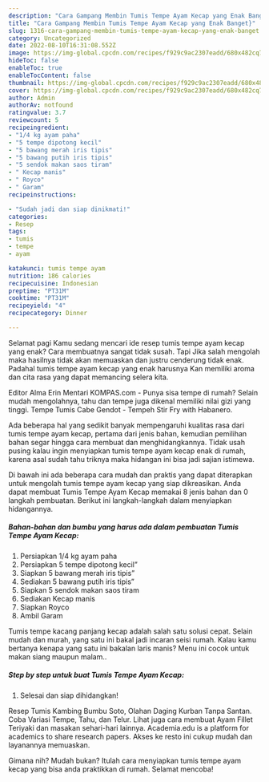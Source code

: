 ```yaml
---
description: "Cara Gampang Membin Tumis Tempe Ayam Kecap yang Enak Banget}"
title: "Cara Gampang Membin Tumis Tempe Ayam Kecap yang Enak Banget}"
slug: 1316-cara-gampang-membin-tumis-tempe-ayam-kecap-yang-enak-banget
category: Uncategorized
date: 2022-08-10T16:31:08.552Z
image: https://img-global.cpcdn.com/recipes/f929c9ac2307eadd/680x482cq70/tumis-tempe-ayam-kecap-foto-resep-utama.jpg
hideToc: false
enableToc: true
enableTocContent: false
thumbnail: https://img-global.cpcdn.com/recipes/f929c9ac2307eadd/680x482cq70/tumis-tempe-ayam-kecap-foto-resep-utama.jpg
cover: https://img-global.cpcdn.com/recipes/f929c9ac2307eadd/680x482cq70/tumis-tempe-ayam-kecap-foto-resep-utama.jpg
author: Admin
authorAv: notfound
ratingvalue: 3.7
reviewcount: 5
recipeingredient:
- "1/4 kg ayam paha"
- "5 tempe dipotong kecil"
- "5 bawang merah iris tipis"
- "5 bawang putih iris tipis"
- "5 sendok makan saos tiram"
- " Kecap manis"
- " Royco"
- " Garam"
recipeinstructions:

- "Sudah jadi dan siap dinikmati!"
categories:
- Resep
tags:
- tumis
- tempe
- ayam

katakunci: tumis tempe ayam 
nutrition: 186 calories
recipecuisine: Indonesian
preptime: "PT31M"
cooktime: "PT31M"
recipeyield: "4"
recipecategory: Dinner

---
```



Selamat pagi Kamu sedang mencari ide resep tumis tempe ayam kecap yang enak? Cara membuatnya sangat tidak susah. Tapi Jika salah mengolah maka hasilnya tidak akan memuaskan dan justru cenderung tidak enak. Padahal tumis tempe ayam kecap yang enak harusnya Kan memiliki aroma dan cita rasa yang dapat memancing selera kita.


Editor Alma Erin Mentari KOMPAS.com - Punya sisa tempe di rumah? Selain mudah mengolahnya, tahu dan tempe juga dikenal memiliki nilai gizi yang tinggi. Tempe Tumis Cabe Gendot - Tempeh Stir Fry with Habanero.

Ada beberapa hal yang sedikit banyak mempengaruhi kualitas rasa dari tumis tempe ayam kecap, pertama dari jenis bahan, kemudian pemilihan bahan segar hingga cara membuat dan menghidangkannya. Tidak usah pusing kalau ingin menyiapkan tumis tempe ayam kecap enak di rumah, karena asal sudah tahu triknya maka hidangan ini bisa jadi sajian istimewa.


Di bawah ini ada beberapa cara mudah dan praktis yang dapat diterapkan untuk mengolah tumis tempe ayam kecap yang siap dikreasikan. Anda dapat membuat Tumis Tempe Ayam Kecap memakai 8 jenis bahan dan 0 langkah pembuatan. Berikut ini langkah-langkah dalam menyiapkan hidangannya.

<!--inarticleads1-->

##### Bahan-bahan dan bumbu yang harus ada dalam pembuatan Tumis Tempe Ayam Kecap:

1. Persiapkan 1/4 kg ayam paha
1. Persiapkan 5 tempe dipotong kecil”
1. Siapkan 5 bawang merah iris tipis”
1. Sediakan 5 bawang putih iris tipis”
1. Siapkan 5 sendok makan saos tiram
1. Sediakan  Kecap manis
1. Siapkan  Royco
1. Ambil  Garam


Tumis tempe kacang panjang kecap adalah salah satu solusi cepat. Selain mudah dan murah, yang satu ini bakal jadi incaran seisi rumah. Kalau kamu bertanya kenapa yang satu ini bakalan laris manis? Menu ini cocok untuk makan siang maupun malam.. 

<!--inarticleads2-->

##### Step by step untuk buat Tumis Tempe Ayam Kecap:


1. Selesai dan siap dihidangkan!

Resep Tumis Kambing Bumbu Soto, Olahan Daging Kurban Tanpa Santan. Coba Variasi Tempe, Tahu, dan Telur. Lihat juga cara membuat Ayam Fillet Teriyaki dan masakan sehari-hari lainnya. Academia.edu is a platform for academics to share research papers. Akses ke resto ini cukup mudah dan layanannya memuaskan. 

Gimana nih? Mudah bukan? Itulah cara menyiapkan tumis tempe ayam kecap yang bisa anda praktikkan di rumah. Selamat mencoba!
